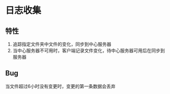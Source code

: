# 日志收集
## 特性
  1. 追踪指定文件夹中文件的变化，同步到中心服务器
  2. 当中心服务器不可用时，客户端记录文件变化，待中心服务器可用后在同步到服务器

## Bug
  当文件超过6小时没有变更时，变更的第一条数据会丢弃

